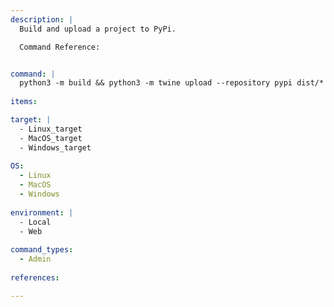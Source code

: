 ```yaml
---
description: |
  Build and upload a project to PyPi.

  Command Reference:


command: |
  python3 -m build && python3 -m twine upload --repository pypi dist/*
  
items:

target: |
  - Linux_target
  - MacOS_target
  - Windows_target
  
OS:
  - Linux
  - MacOS
  - Windows
  
environment: |
  - Local
  - Web
  
command_types:
  - Admin
  
references:

---
```

